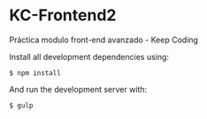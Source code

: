 # KC-Frontend2

Práctica modulo front-end avanzado - Keep Coding

Install all development dependencies using:

```$ npm install ```

And run the development server with:

```$ gulp```


